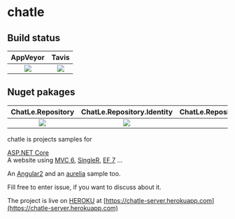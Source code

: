 chatle
======

Build status
------------
|AppVeyor|Tavis|
|:------:|:------:|
[![][AppVeyor-badge]][AppVeyor-build]|[![][Travis-badge]][Travis-build]|


[AppVeyor-badge]: https://ci.appveyor.com/api/projects/status/github/aguacongas/chatle?svg=true
[AppVeyor-build]: https://ci.appveyor.com/project/aguacongas/chatle

[Travis-badge]: https://travis-ci.org/aguacongas/chatle.svg?branch=dev
[Travis-build]: https://travis-ci.org/aguacongas/chatle

Nuget pakages 
-------------
|ChatLe.Repository|ChatLe.Repository.Identity|ChatLe.Repository.Identity.SqlServer|ChatLe.Repository.Identity.Sqlite|ChatLe.Repository.Identity.MySql|ChatLe.Repository.Identity.Firebase|ChatLe.Cryptography|ChatLe.Cryptography.Tools|  
|:------:|:------:|:------:|:------:|:------:|:------:|:------:|:------:|
[![][ChatLe.Repository-badge]][ChatLe.Repository-nuget]|[![][ChatLe.Repository.Identity-badge]][ChatLe.Repository.Identity-nuget]|[![][ChatLe.Repository.Identity.SqlServer-badge]][ChatLe.Repository.Identity.SqlServer-nuget]|[![][ChatLe.Repository.Identity.Sqlite-badge]][ChatLe.Repository.Identity.Sqlite-nuget]|[![][ChatLe.Repository.Identity.MySql-badge]][ChatLe.Repository.Identity.MySql-nuget]|[![][ChatLe.Repository.Identity.Firebase-badge]][ChatLe.Repository.Identity.Firebase-nuget]|[![][ChatLe.Cryptography-badge]][ChatLe.Cryptography-nuget]|[![][ChatLe.Cryptography.Tools-badge]][ChatLe.Cryptography.Tools-nuget]|
 

[ChatLe.Repository-badge]: https://img.shields.io/nuget/v/ChatLe.Repository.svg
[ChatLe.Repository-nuget]: https://www.nuget.org/packages/ChatLe.Repository/

[ChatLe.Repository.Identity-badge]: https://img.shields.io/nuget/v/ChatLe.Repository.Identity.svg
[ChatLe.Repository.Identity-nuget]: https://www.nuget.org/packages/ChatLe.Repository.Identity/

[ChatLe.Repository.Identity.SqlServer-badge]: https://img.shields.io/nuget/v/ChatLe.Repository.Identity.SqlServer.svg
[ChatLe.Repository.Identity.SqlServer-nuget]: https://www.nuget.org/packages/ChatLe.Repository.Identity.SqlServer/

[ChatLe.Repository.Identity.Sqlite-badge]: https://img.shields.io/nuget/v/ChatLe.Repository.Identity.Sqlite.svg
[ChatLe.Repository.Identity.Sqlite-nuget]: https://www.nuget.org/packages/ChatLe.Repository.Identity.Sqlite/

[ChatLe.Repository.Identity.MySql-badge]: https://img.shields.io/nuget/v/ChatLe.Repository.Identity.MySql.svg
[ChatLe.Repository.Identity.MySql-nuget]: https://www.nuget.org/packages/ChatLe.Repository.Identity.MySql/

[ChatLe.Repository.Identity.Firebase-badge]: https://img.shields.io/nuget/v/ChatLe.Repository.Identity.Firebase.svg
[ChatLe.Repository.Identity.Firebase-nuget]: https://www.nuget.org/packages/ChatLe.Repository.Identity.Firebase/

[ChatLe.Cryptography-badge]: https://img.shields.io/nuget/v/ChatLe.Cryptography.svg
[ChatLe.Cryptography-nuget]: https://www.nuget.org/packages/ChatLe.Cryptography/

[ChatLe.Cryptography.Tools-badge]: https://img.shields.io/nuget/v/ChatLe.Cryptography.Tools.svg
[ChatLe.Cryptography.Tools-nuget]: https://www.nuget.org/packages/ChatLe.Cryptography.Tools/

chatle is projects samples for 

[ASP.NET Core](https://github.com/aspnet/home)  
A website using [MVC 6](https://github.com/aspnet/mvc), [SingleR](https://github.com/aspnet/signalR-Server), [EF 7](https://github.com/aspnet/EntityFramework) ...  

An [Angular2](https://angular.io/) and an [aurelia](http://aurelia.io) sample too.


Fill free to enter issue, if you want to discuss about it.

The project is live on [HEROKU](https://www.heroku.com/) at [https://chatle-server.herokuapp.com](https://chatle-server.herokuapp.com)